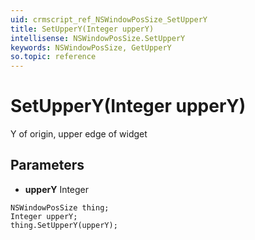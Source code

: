```yaml
---
uid: crmscript_ref_NSWindowPosSize_SetUpperY
title: SetUpperY(Integer upperY)
intellisense: NSWindowPosSize.SetUpperY
keywords: NSWindowPosSize, GetUpperY
so.topic: reference
---
```


# SetUpperY(Integer upperY)

Y of origin, upper edge of widget

## Parameters

* **upperY** Integer

```crmscript
NSWindowPosSize thing;
Integer upperY;
thing.SetUpperY(upperY);
```

